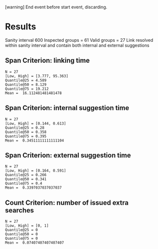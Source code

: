 [warning] End event before start event, discarding.
# Results

Sanity interval 600
Inspected groups =  61
Valid groups =  27
Link resolved within sanity interval and contain both internal and external suggestions

## Span Criterion:  linking time


```
N = 27
[Low, High] = [3.777, 95.363]
Quantile@25 = 4.589
Quantile@50 = 8.129
Quantile@75 = 19.212
Mean =  16.112481481481478
```


## Span Criterion:  internal suggestion time


```
N = 27
[Low, High] = [0.144, 0.613]
Quantile@25 = 0.28
Quantile@50 = 0.358
Quantile@75 = 0.395
Mean =  0.34511111111111104
```


## Span Criterion:  external suggestion time


```
N = 27
[Low, High] = [0.164, 0.591]
Quantile@25 = 0.266
Quantile@50 = 0.341
Quantile@75 = 0.4
Mean =  0.3397037037037037
```


## Count Criterion:  number of issued extra searches


```
N = 27
[Low, High] = [0, 1]
Quantile@25 = 0
Quantile@50 = 0
Quantile@75 = 0
Mean =  0.07407407407407407
```

